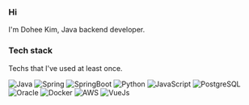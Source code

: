 <!--
**do5do/do5do** is a ✨ _special_ ✨ repository because its `README.md` (this file) appears on your GitHub profile.

Here are some ideas to get you started:

- 🔭 I’m currently working on ...
- 🌱 I’m currently learning ...
- 👯 I’m looking to collaborate on ...
- 🤔 I’m looking for help with ...
- 💬 Ask me about ...
- 📫 How to reach me: ...
- 😄 Pronouns: ...
- ⚡ Fun fact: ...
-->

### Hi
I'm Dohee Kim, Java backend developer.   
   
### Tech stack
Techs that I've used at least once.   

<p>
  <img alt="Java" src="https://img.shields.io/badge/Java-ED8B00?style=flat-square&logo=java&logoColor=white"/>
  <img alt="Spring" src="https://img.shields.io/badge/Spring-6DB33F?style=flat-square&logo=Spring&logoColor=white">
  <img alt="SpringBoot" src="https://img.shields.io/badge/Spring_Boot-F2F4F9?style=flat-square&logo=spring-boot&logoColor=white">
  <img alt="Python" src="https://img.shields.io/badge/Python-3766AB?style=flat-square&logo=Python&logoColor=white"/>
  <img alt="JavaScript" src="https://img.shields.io/badge/javascript-F7DF1E?style=flat-square&logo=javascript&logoColor=black"/>
  <img alt="PostgreSQL" src="https://img.shields.io/badge/PostgreSQL-316192?style=flat-square&logo=postgresql&logoColor=white"/>
  <img alt="Oracle" src="https://img.shields.io/badge/oracle-F80000?style=flat-square&logo=oracle&logoColor=white"/>
  <img alt="Docker" src="https://img.shields.io/badge/Docker-46a2f1?style=flat-square&logo=docker&logoColor=white"/>
  <img alt="AWS" src="https://img.shields.io/badge/AWS-232F3E?style=flat-square&logo=AmazonAWS&logoColor=white"/>
  <img alt="VueJs" src="https://img.shields.io/badge/Vue.js-35495E?style=flat-square&logo=vue.js&logoColor=white"/>
</p>
